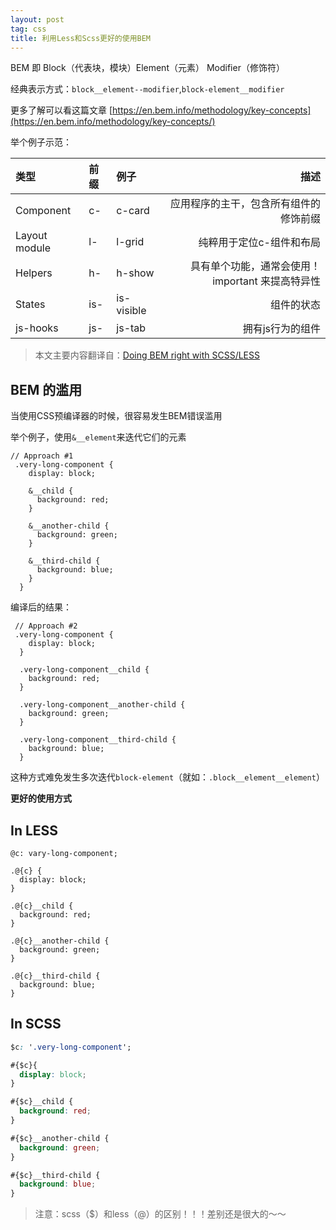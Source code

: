 ```yaml
---
layout: post
tag: css
title: 利用Less和Scss更好的使用BEM
---
```


BEM 即 Block（代表块，模块）Element（元素） Modifier（修饰符）

经典表示方式：`block__element--modifier`,`block-element__modifier`

更多了解可以看这篇文章 [https://en.bem.info/methodology/key-concepts](https://en.bem.info/methodology/key-concepts/)

举个例子示范：

|类型|前缀|例子|描述
|:---|:---|:---|---:|
|Component| c- | c-card |应用程序的主干，包含所有组件的修饰前缀|
|Layout module | l- | l-grid| 纯粹用于定位c-组件和布局|
|Helpers | h- | h-show| 具有单个功能，通常会使用！important 来提高特异性|
|States| is- | is-visible | 组件的状态|
|js-hooks| js- | js-tab| 拥有js行为的组件|

> 本文主要内容翻译自：[Doing BEM right with SCSS/LESS](https://codepen.io/vajkri/post/doing-bem-right-with-less)

## BEM 的滥用

 当使用CSS预编译器的时候，很容易发生BEM错误滥用

 举个例子，使用`&__element`来迭代它们的元素

```less
// Approach #1
 .very-long-component {
    display: block;

    &__child {
      background: red;
    }

    &__another-child {
      background: green;
    }

    &__third-child {
      background: blue;
    }
  }
```
编译后的结果：
```less 
 // Approach #2
 .very-long-component {
    display: block;
  }

  .very-long-component__child {
    background: red;
  }

  .very-long-component__another-child {
    background: green;
  }

  .very-long-component__third-child {
    background: blue;
  }
```

这种方式难免发生多次迭代`block-element`（就如：`.block__element__element`）

**更好的使用方式**

## In LESS

```less
@c: vary-long-component;

.@{c} {
  display: block;
}

.@{c}__child {
  background: red;
}

.@{c}__another-child {
  background: green;
}

.@{c}__third-child {
  background: blue;
}
```

## In SCSS

```css
$c: '.very-long-component';

#{$c}{
  display: block;
}

#{$c}__child {
  background: red;
}

#{$c}__another-child {
  background: green;
}

#{$c}__third-child {
  background: blue;
}
```

> 注意：scss（$）和less（@）的区别！！！差别还是很大的～～